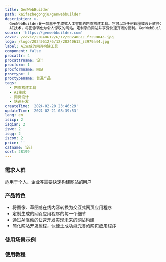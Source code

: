 ```yaml
---
title: GenWebBuilder
path: kaifazhegongju/genwebbuilder
description: >-
  GenWebBuilder是一款基于生成式人工智能的网页构建工具。它可以将任何截图或设计转换为干净的代码，无需编码即可实现您的想法。通过我们创新的Generative
  AI技术，将图像转化为令人惊叹的网站。定制您的网站并享受快速开发的便利。GenWebBuilder可以帮助您打造出独特的网站设计，适用于各种场景和需求。不仅能提升用户体验，还能为您的业务发展提供持续的动力。
source: 'https://genwebbuilder.com'
cover: /cover/20240612/6/12/20240612_f729804e.jpg
logo: /logo/20240612/6/12/20240612_53979a44.jpg
label: AI生成的网页构建工具
component: false
procattr: 4
procattrname: 设计
procform: 1
procformname: 网站
proctype: 1
proctypename: 普通产品
tags:
  - 网页构建工具
  - AI生成
  - 网页设计
  - 快速开发
createTime: '2024-02-20 23:46:29'
updateTime: '2024-02-21 08:39:53'
lang: en
isicp: 2
isqian: 2
iswx: 2
isqq: 2
iscom: 2
price: ''
catname: 设计
sort: 28199
---
```




### 需求人群
适用于个人、企业等需要快速构建网站的用户

### 产品特色
- 将图像、草图或在线内容转换为交互式网页应用程序
- 定制生成的网页应用程序的每一个细节
- 通过AI驱动的快速开发实现未来的网站构建
- 简化网站开发流程，快速生成功能完善的网页应用程序

### 使用场景示例


### 使用教程


  
